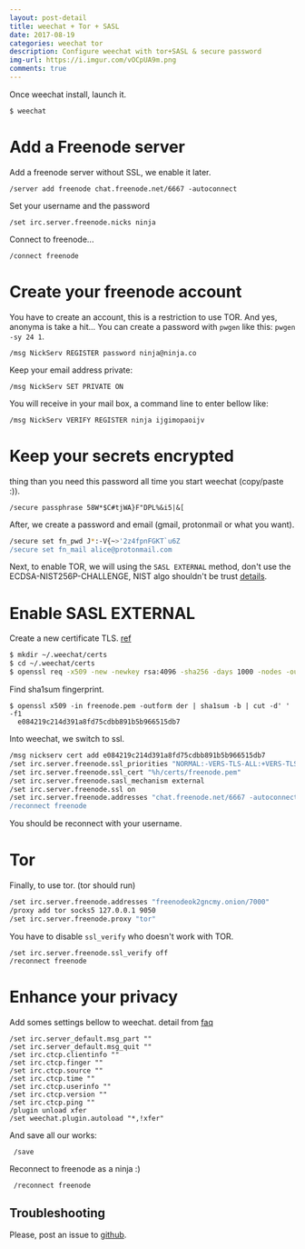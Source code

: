 ```yaml
---
layout: post-detail
title: weechat + Tor + SASL
date: 2017-08-19
categories: weechat tor
description: Configure weechat with tor+SASL & secure password
img-url: https://i.imgur.com/vOCpUA9m.png
comments: true
---
```


Once weechat install, launch it.

    $ weechat

# Add a Freenode server

Add a freenode server without SSL, we enable it later.

    /server add freenode chat.freenode.net/6667 -autoconnect

Set your username and the password 

    /set irc.server.freenode.nicks ninja

Connect to freenode...

    /connect freenode

# Create your freenode account

You have to create an account, this is a restriction to use TOR. And yes, anonyma is take a hit...
You can create a password with `pwgen` like this: `pwgen -sy 24 1`.

    /msg NickServ REGISTER password ninja@ninja.co

Keep your email address private:

    /msg NickServ SET PRIVATE ON

You will receive in your mail box, a command line to enter bellow like:

    /msg NickServ VERIFY REGISTER ninja ijgimopaoijv

# Keep your secrets encrypted

thing than you need this password all time you start weechat (copy/paste :)).

    /secure passphrase 58W*$C#tjWA}F"DPL%&i5|&[

After, we create a password and email (gmail, protonmail or what you want).

```sh
/secure set fn_pwd J*:-V{~>'2z4fpnFGKT`u6Z
/secure set fn_mail alice@protonmail.com
```

Next, to enable TOR, we will using the `SASL EXTERNAL` method, don't use the ECDSA-NIST256P-CHALLENGE, NIST algo shouldn't be trust [details]().

# Enable SASL EXTERNAL

Create a new certificate TLS. [ref](https://freenode.net/kb/answer/certfp)

```sh
$ mkdir ~/.weechat/certs
$ cd ~/.weechat/certs
$ openssl req -x509 -new -newkey rsa:4096 -sha256 -days 1000 -nodes -out freenode.pem -keyout freenode.pem
```

Find sha1sum fingerprint.

    $ openssl x509 -in freenode.pem -outform der | sha1sum -b | cut -d' ' -f1
      e084219c214d391a8fd75cdbb891b5b966515db7

Into weechat, we switch to ssl.

```sh
/msg nickserv cert add e084219c214d391a8fd75cdbb891b5b966515db7
/set irc.server.freenode.ssl_priorities "NORMAL:-VERS-TLS-ALL:+VERS-TLS1.0:+VERS-SSL3.0:%COMPAT"
/set irc.server.freenode.ssl_cert "%h/certs/freenode.pem"
/set irc.server.freenode.sasl_mechanism external
/set irc.server.freenode.ssl on
/set irc.server.freenode.addresses "chat.freenode.net/6667 -autoconnect
/reconnect freenode
```

You should be reconnect with your username.

# Tor

Finally, to use tor. (tor should run)

```sh
/set irc.server.freenode.addresses "freenodeok2gncmy.onion/7000"
/proxy add tor socks5 127.0.0.1 9050
/set irc.server.freenode.proxy "tor"
```

You have to disable `ssl_verify` who doesn't work with TOR.
    
    /set irc.server.freenode.ssl_verify off
    /reconnect freenode

# Enhance your privacy

Add somes settings bellow to weechat. detail from [faq](https://weechat.org/files/doc/weechat_faq.en.html#security)

```
/set irc.server_default.msg_part ""
/set irc.server_default.msg_quit ""
/set irc.ctcp.clientinfo ""
/set irc.ctcp.finger ""
/set irc.ctcp.source ""
/set irc.ctcp.time ""
/set irc.ctcp.userinfo ""
/set irc.ctcp.version ""
/set irc.ctcp.ping ""
/plugin unload xfer
/set weechat.plugin.autoload "*,!xfer"
```

And save all our works:

     /save

Reconnect to freenode as a ninja :)

     /reconnect freenode

## Troubleshooting

Please, post an issue to [github](https://github.com/szorfein/szorfein.github.io).
